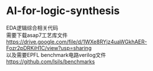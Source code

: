 # AI-for-logic-synthesis
EDA逻辑综合相关代码  
需要下载asap7工艺库文件 https://drive.google.com/file/d/1WXe8RYjz4uaWGkhAER-Fozr2pDRKiH1C/view?usp=sharing  
以及需要EPFL benchmark电路verilog文件 https://github.com/lsils/benchmarks
